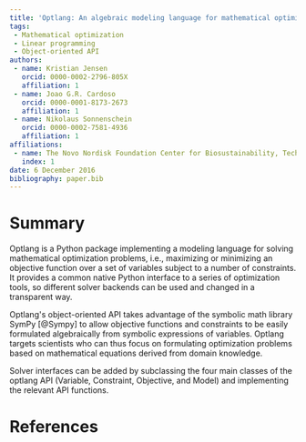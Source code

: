 ```yaml
---
title: 'Optlang: An algebraic modeling language for mathematical optimization'
tags:
 - Mathematical optimization
 - Linear programming
 - Object-oriented API
authors:
 - name: Kristian Jensen
   orcid: 0000-0002-2796-805X
   affiliation: 1
 - name: Joao G.R. Cardoso
   orcid: 0000-0001-8173-2673
   affiliation: 1
 - name: Nikolaus Sonnenschein
   orcid: 0000-0002-7581-4936
   affiliation: 1
affiliations:
 - name: The Novo Nordisk Foundation Center for Biosustainability, Technical University of Denmark
   index: 1
date: 6 December 2016
bibliography: paper.bib
---
```


# Summary

Optlang is a Python package implementing a modeling language for solving mathematical optimization problems, i.e., 
maximizing or minimizing an objective function over a set of variables subject to a number of constraints. It provides
a common native Python interface to a series of optimization tools, so different solver backends can be used and
changed in a transparent way.

Optlang's object-oriented API takes advantage of the symbolic math library SymPy [@Sympy] to allow objective functions
and constraints to be easily formulated algebraically from symbolic expressions of variables. Optlang targets
scientists who can thus focus on formulating optimization problems based on mathematical equations derived from domain
knowledge.

Solver interfaces can be added by subclassing the four main classes of the optlang API (Variable, Constraint, Objective,
and Model) and implementing the relevant API functions.


# References
